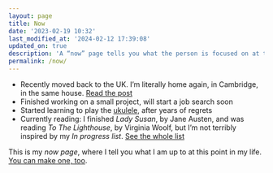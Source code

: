 ```yaml
---
layout: page
title: Now
date: '2023-02-19 10:32'
last_modified_at: '2024-02-12 17:39:08'
updated_on: true
description: 'A “now” page tells you what the person is focused on at this point in their life.'
permalink: /now/
---
```

<ul class="mb-5">
  <li class="border-bottom mt-2">Recently moved back to the UK. I’m literally home again, in Cambridge, in the same house. <a href="https://silviamaggidesign.com/personal/home-again/">Read the post</a></li>
  <li class="border-bottom mt-2">Finished working on a small project, will start a job search soon</li>
  <li class="border-bottom mt-2">Started learning to play the <a href="https://silviamaggidesign.com/tag/ukulele/">ukulele</a>, after years of regrets</li>
  <li class="border-bottom mt-2">Currently reading: I finished <em>Lady Susan</em>, by Jane Austen, and was reading <em>To The Lighthouse</em>, by Virginia Woolf, but I’m not terribly inspired by my <em>In progress list</em>. <a href="https://silviamaggidesign.com/books/books-im-reading/">See the whole list</a></li>
</ul>

This is my *now page*, where I tell you what I am up to at this point in my life. [You can make one, too](https://nownownow.com/about).